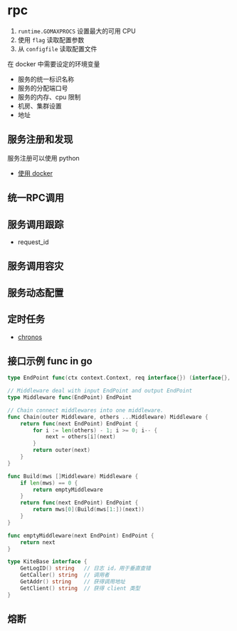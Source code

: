 # rpc

1. `runtime.GOMAXPROCS` 设置最大的可用 CPU
1. 使用 `flag` 读取配置参数
1. 从 `configfile` 读取配置文件

在 docker 中需要设定的环境变量

+ 服务的统一标识名称
+ 服务的分配端口号
+ 服务的内存、cpu 限制
+ 机房、集群设置
+ 地址

## 服务注册和发现

服务注册可以使用 python

+ [使用 docker](https://github.com/yeasy/docker-compose-files/blob/master/consul-discovery/docker-compose.yml)

## 统一RPC调用

## 服务调用跟踪

+ request_id

## 服务调用容灾

## 服务动态配置

## 定时任务

+ [chronos](https://mesos.github.io/chronos/)

## 接口示例 func in go

```go
type EndPoint func(ctx context.Context, req interface{}) (interface{}, error)

// Middleware deal with input EndPoint and output EndPoint
type Middleware func(EndPoint) EndPoint

// Chain connect middlewares into one middleware.
func Chain(outer Middleware, others ...Middleware) Middleware {
    return func(next EndPoint) EndPoint {
        for i := len(others) - 1; i >= 0; i-- {
            next = others[i](next)
        }
        return outer(next)
    }
}

func Build(mws []Middleware) Middleware {
    if len(mws) == 0 {
        return emptyMiddleware
    }
    return func(next EndPoint) EndPoint {
        return mws[0](Build(mws[1:])(next))
    }
}

func emptyMiddleware(next EndPoint) EndPoint {
    return next
}

type KiteBase interface {
    GetLogID() string   // 日志 id，用于垂直查错
    GetCaller() string  // 调用者
    GetAddr() string    // 获得调用地址
    GetClient() string  // 获得 client 类型
}
```

## 熔断
